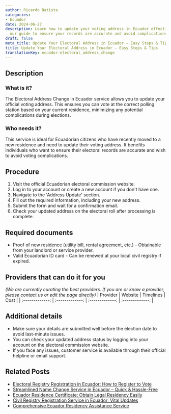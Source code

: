 ```yaml
---
author: Ricardo Batista
categories:
- Ecuador
date: 2024-06-27
description: Learn how to update your voting address in Ecuador effectively. Follow
  our guide to ensure your records are accurate and avoid complications during elections.
draft: false
meta_title: Update Your Electoral Address in Ecuador – Easy Steps & Tips
title: Update Your Electoral Address in Ecuador – Easy Steps & Tips
translationKey: ecuador-electoral_address_change
---
```



## Description
### What is it?
The Electoral Address Change in Ecuador service allows you to update your official voting address. This ensures you can vote at the correct polling station based on your current residence, minimizing any potential complications during elections.

### Who needs it?
This service is ideal for Ecuadorian citizens who have recently moved to a new residence and need to update their voting address. It benefits individuals who want to ensure their electoral records are accurate and wish to avoid voting complications.

## Procedure

1. Visit the official Ecuadorian electoral commission website.
2. Log in to your account or create a new account if you don't have one.
3. Navigate to the 'Address Update' section.
4. Fill out the required information, including your new address.
5. Submit the form and wait for a confirmation email.
6. Check your updated address on the electoral roll after processing is complete.


## Required documents

- Proof of new residence (utility bill, rental agreement, etc.) - Obtainable from your landlord or service provider.
- Valid Ecuadorian ID card - Can be renewed at your local civil registry if expired.


## Providers that can do it for you
_(We are currently curating the best providers. If you are or know a provider, please contact us or edit the page directly)_
| Provider        |     Website     |     Timelines    |       Cost      |
| :-------------: | :-------------: |  :-------------: | :-------------: |

## Additional details

- Make sure your details are submitted well before the election date to avoid last-minute issues.
- You can check your updated address status by logging into your account on the electoral commission website.
- If you face any issues, customer service is available through their official helpline or email support.




## Related Posts

- [Electoral Registry Registration in Ecuador: How to Register to Vote](https://tramitit.com/guides/ecuador/electoral_registry_registration/)
- [Streamlined Name Change Service in Ecuador – Quick & Hassle-Free](https://tramitit.com/guides/ecuador/name_change/)
- [Ecuador Residence Certificate: Obtain Legal Residency Easily](https://tramitit.com/guides/ecuador/residence_certificate/)
- [Civil Registry Registration Service in Ecuador: Vital Updates](https://tramitit.com/guides/ecuador/civil_registry_registration/)
- [Comprehensive Ecuador Residency Assistance Service](https://tramitit.com/guides/ecuador/residency_request/)